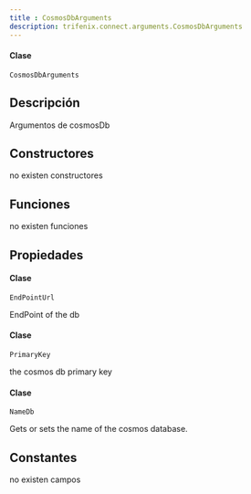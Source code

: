```yaml
---
title : CosmosDbArguments
description: trifenix.connect.arguments.CosmosDbArguments
---
```




<CodeBlock slots = 'heading, code' repeat = '1' languages = 'C#' />

#### Clase
```
CosmosDbArguments
```

## Descripción
Argumentos de cosmosDb
## Constructores

no existen constructores


## Funciones

no existen funciones

## Propiedades


<CodeBlock slots = 'heading, code' repeat = '1' languages = 'C#' />

#### Clase
```
EndPointUrl
```


EndPoint of the db

<CodeBlock slots = 'heading, code' repeat = '1' languages = 'C#' />

#### Clase
```
PrimaryKey
```


the cosmos db primary key

<CodeBlock slots = 'heading, code' repeat = '1' languages = 'C#' />

#### Clase
```
NameDb
```


Gets or sets the name of the cosmos database.
## Constantes
no existen campos

